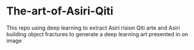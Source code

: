 # The-art-of-Asiri-Qiti
This repo using deep learning to extract Asiri rision Qiti arte and Asiri building object fractures to generate a deep learning art presented in on image 

